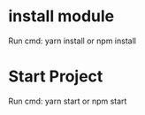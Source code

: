 # install module
 Run cmd: yarn install or npm install
# Start Project 
 Run cmd: yarn start or npm start
